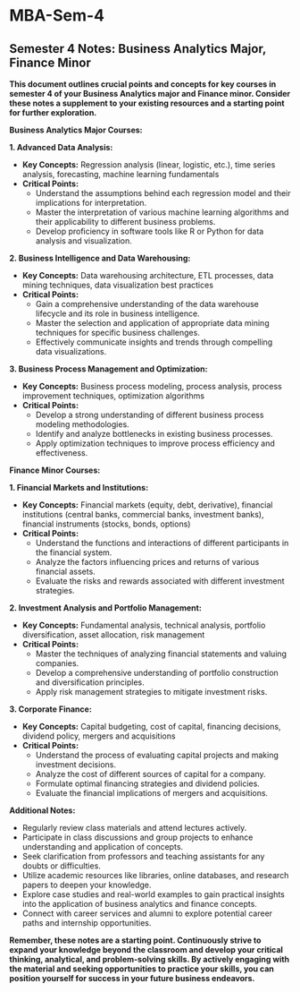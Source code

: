 # MBA-Sem-4
## Semester 4 Notes: Business Analytics Major, Finance Minor

**This document outlines crucial points and concepts for key courses in semester 4 of your Business Analytics major and Finance minor. Consider these notes a supplement to your existing resources and a starting point for further exploration.**

**Business Analytics Major Courses:**

**1. Advanced Data Analysis:**

* **Key Concepts:** Regression analysis (linear, logistic, etc.), time series analysis, forecasting, machine learning fundamentals
* **Critical Points:**
    * Understand the assumptions behind each regression model and their implications for interpretation.
    * Master the interpretation of various machine learning algorithms and their applicability to different business problems.
    * Develop proficiency in software tools like R or Python for data analysis and visualization.

**2. Business Intelligence and Data Warehousing:**

* **Key Concepts:** Data warehousing architecture, ETL processes, data mining techniques, data visualization best practices
* **Critical Points:**
    * Gain a comprehensive understanding of the data warehouse lifecycle and its role in business intelligence.
    * Master the selection and application of appropriate data mining techniques for specific business challenges.
    * Effectively communicate insights and trends through compelling data visualizations.

**3. Business Process Management and Optimization:**

* **Key Concepts:** Business process modeling, process analysis, process improvement techniques, optimization algorithms
* **Critical Points:**
    * Develop a strong understanding of different business process modeling methodologies.
    * Identify and analyze bottlenecks in existing business processes.
    * Apply optimization techniques to improve process efficiency and effectiveness.

**Finance Minor Courses:**

**1. Financial Markets and Institutions:**

* **Key Concepts:** Financial markets (equity, debt, derivative), financial institutions (central banks, commercial banks, investment banks), financial instruments (stocks, bonds, options)
* **Critical Points:**
    * Understand the functions and interactions of different participants in the financial system.
    * Analyze the factors influencing prices and returns of various financial assets.
    * Evaluate the risks and rewards associated with different investment strategies.

**2. Investment Analysis and Portfolio Management:**

* **Key Concepts:** Fundamental analysis, technical analysis, portfolio diversification, asset allocation, risk management
* **Critical Points:**
    * Master the techniques of analyzing financial statements and valuing companies.
    * Develop a comprehensive understanding of portfolio construction and diversification principles.
    * Apply risk management strategies to mitigate investment risks.

**3. Corporate Finance:**

* **Key Concepts:** Capital budgeting, cost of capital, financing decisions, dividend policy, mergers and acquisitions
* **Critical Points:**
    * Understand the process of evaluating capital projects and making investment decisions.
    * Analyze the cost of different sources of capital for a company.
    * Formulate optimal financing strategies and dividend policies.
    * Evaluate the financial implications of mergers and acquisitions.

**Additional Notes:**

* Regularly review class materials and attend lectures actively.
* Participate in class discussions and group projects to enhance understanding and application of concepts.
* Seek clarification from professors and teaching assistants for any doubts or difficulties.
* Utilize academic resources like libraries, online databases, and research papers to deepen your knowledge.
* Explore case studies and real-world examples to gain practical insights into the application of business analytics and finance concepts.
* Connect with career services and alumni to explore potential career paths and internship opportunities.

**Remember, these notes are a starting point. Continuously strive to expand your knowledge beyond the classroom and develop your critical thinking, analytical, and problem-solving skills. By actively engaging with the material and seeking opportunities to practice your skills, you can position yourself for success in your future business endeavors.**

